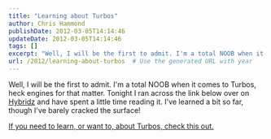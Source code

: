 ```yaml
---
title: "Learning about Turbos"
author: Chris Hammond
publishDate: 2012-03-05T14:14:46
updateDate: 2012-03-05T14:14:46
tags: []
excerpt: "Well, I will be the first to admit. I'm a total NOOB when it comes to Turbos, heck engines for that matter. Tonight I ran across the link below over on Hybridz and have spent a little time reading it. I've learned a bit so far, though I've barely cracked the surface! If you need to learn, or want to, about Turbos, check this..."
url: /2012/learning-about-turbos  # Use the generated URL with year
---
```

<p>Well, I will be the first to admit. I'm a total NOOB when it comes to Turbos, heck engines for that matter. Tonight I ran across the link below over on <a href="https://www.hybridz.org">Hybridz</a> and have spent a little time reading it. I've learned a bit so far, though I've barely cracked the surface!</p> <p><a target="_blank" href="https://www.turbomustangs.com/turbotech/main.htm">If you need to learn, or want to, about Turbos, check this out.</a></p>
